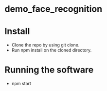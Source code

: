 # demo_face_recognition
# Install
- Clone the repo by using git clone.
- Run npm install on the cloned directory.
# Running the software
- npm start
